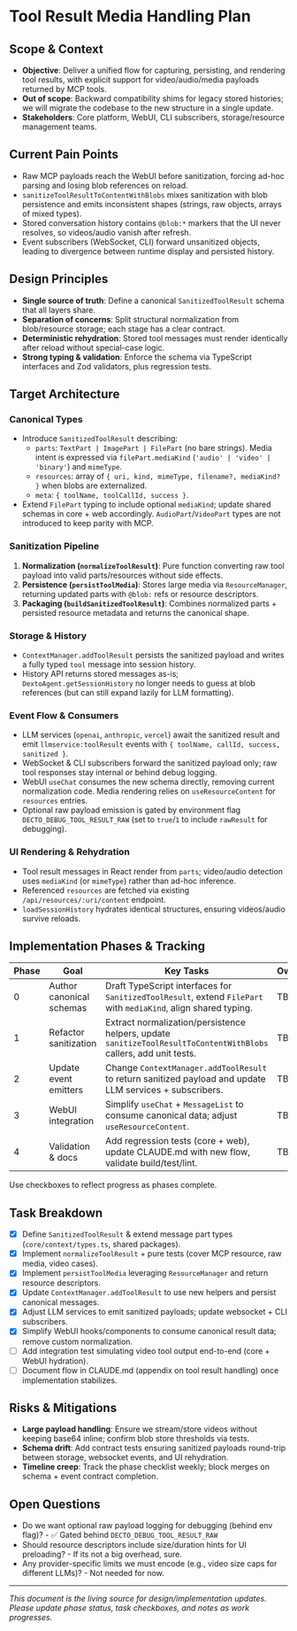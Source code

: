 # Tool Result Media Handling Plan

## Scope & Context
- **Objective**: Deliver a unified flow for capturing, persisting, and rendering tool results, with explicit support for video/audio/media payloads returned by MCP tools.
- **Out of scope**: Backward compatibility shims for legacy stored histories; we will migrate the codebase to the new structure in a single update.
- **Stakeholders**: Core platform, WebUI, CLI subscribers, storage/resource management teams.

## Current Pain Points
- Raw MCP payloads reach the WebUI before sanitization, forcing ad-hoc parsing and losing blob references on reload.
- `sanitizeToolResultToContentWithBlobs` mixes sanitization with blob persistence and emits inconsistent shapes (strings, raw objects, arrays of mixed types).
- Stored conversation history contains `@blob:*` markers that the UI never resolves, so videos/audio vanish after refresh.
- Event subscribers (WebSocket, CLI) forward unsanitized objects, leading to divergence between runtime display and persisted history.

## Design Principles
- **Single source of truth**: Define a canonical `SanitizedToolResult` schema that all layers share.
- **Separation of concerns**: Split structural normalization from blob/resource storage; each stage has a clear contract.
- **Deterministic rehydration**: Stored tool messages must render identically after reload without special-case logic.
- **Strong typing & validation**: Enforce the schema via TypeScript interfaces and Zod validators, plus regression tests.

## Target Architecture
### Canonical Types
- Introduce `SanitizedToolResult` describing:
  - `parts`: `TextPart | ImagePart | FilePart` (no bare strings). Media intent is expressed via `filePart.mediaKind` (`'audio' | 'video' | 'binary'`) and `mimeType`.
  - `resources`: array of `{ uri, kind, mimeType, filename?, mediaKind? }` when blobs are externalized.
  - `meta`: `{ toolName, toolCallId, success }`.
- Extend `FilePart` typing to include optional `mediaKind`; update shared schemas in core + web accordingly. `AudioPart`/`VideoPart` types are not introduced to keep parity with MCP.

### Sanitization Pipeline
1. **Normalization (`normalizeToolResult`)**: Pure function converting raw tool payload into valid parts/resources without side effects.
2. **Persistence (`persistToolMedia`)**: Stores large media via `ResourceManager`, returning updated parts with `@blob:` refs or resource descriptors.
3. **Packaging (`buildSanitizedToolResult`)**: Combines normalized parts + persisted resource metadata and returns the canonical shape.

### Storage & History
- `ContextManager.addToolResult` persists the sanitized payload and writes a fully typed `tool` message into session history.
- History API returns stored messages as-is; `DextoAgent.getSessionHistory` no longer needs to guess at blob references (but can still expand lazily for LLM formatting).

### Event Flow & Consumers
- LLM services (`openai`, `anthropic`, `vercel`) await the sanitized result and emit `llmservice:toolResult` events with `{ toolName, callId, success, sanitized }`.
- WebSocket & CLI subscribers forward the sanitized payload only; raw tool responses stay internal or behind debug logging.
- WebUI `useChat` consumes the new schema directly, removing current normalization code. Media rendering relies on `useResourceContent` for `resources` entries.
- Optional raw payload emission is gated by environment flag `DECTO_DEBUG_TOOL_RESULT_RAW` (set to `true`/`1` to include `rawResult` for debugging).

### UI Rendering & Rehydration
- Tool result messages in React render from `parts`; video/audio detection uses `mediaKind` (or `mimeType`) rather than ad-hoc inference.
- Referenced `resources` are fetched via existing `/api/resources/:uri/content` endpoint.
- `loadSessionHistory` hydrates identical structures, ensuring videos/audio survive reloads.

## Implementation Phases & Tracking
| Phase | Goal | Key Tasks | Owner | Status |
| --- | --- | --- | --- | --- |
| 0 | Author canonical schemas | Draft TypeScript interfaces for `SanitizedToolResult`, extend `FilePart` with `mediaKind`, align shared typing. | TBD | ✅ |
| 1 | Refactor sanitization | Extract normalization/persistence helpers, update `sanitizeToolResultToContentWithBlobs` callers, add unit tests. | TBD | ✅ |
| 2 | Update event emitters | Change `ContextManager.addToolResult` to return sanitized payload and update LLM services + subscribers. | TBD | ✅ |
| 3 | WebUI integration | Simplify `useChat` + `MessageList` to consume canonical data; adjust `useResourceContent`. | TBD | ✅ |
| 4 | Validation & docs | Add regression tests (core + web), update CLAUDE.md with new flow, validate build/test/lint. | TBD | ☐ |

Use checkboxes to reflect progress as phases complete.

## Task Breakdown
- [x] Define `SanitizedToolResult` & extend message part types (`core/context/types.ts`, shared packages).
- [x] Implement `normalizeToolResult` + pure tests (cover MCP resource, raw media, video cases).
- [x] Implement `persistToolMedia` leveraging `ResourceManager` and return resource descriptors.
- [x] Update `ContextManager.addToolResult` to use new helpers and persist canonical messages.
- [x] Adjust LLM services to emit sanitized payloads; update websocket + CLI subscribers.
- [x] Simplify WebUI hooks/components to consume canonical result data; remove custom normalization.
- [ ] Add integration test simulating video tool output end-to-end (core + WebUI hydration).
- [ ] Document flow in CLAUDE.md (appendix on tool result handling) once implementation stabilizes.

## Risks & Mitigations
- **Large payload handling**: Ensure we stream/store videos without keeping base64 inline; confirm blob store thresholds via tests.
- **Schema drift**: Add contract tests ensuring sanitized payloads round-trip between storage, websocket events, and UI rehydration.
- **Timeline creep**: Track the phase checklist weekly; block merges on schema + event contract completion.

## Open Questions
- Do we want optional raw payload logging for debugging (behind env flag)? - ✅ Gated behind `DECTO_DEBUG_TOOL_RESULT_RAW`
- Should resource descriptors include size/duration hints for UI preloading? - If its not a big overhead, sure.
- Any provider-specific limits we must encode (e.g., video size caps for different LLMs)? - Not needed for now.

---
_This document is the living source for design/implementation updates. Please update phase status, task checkboxes, and notes as work progresses._
